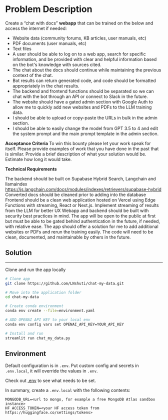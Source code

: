 # Problem Description
Create a “chat with docs” **webapp** that can be trained on the below and access the internet if needed:

* Website data (community forums, KB articles, user manuals, etc)
* PDF documents (user manuals, etc)
* Text files
* A user should be able to log on to a web app, search for specific information, and be provided with clear and helpful information based on the bot's knowledge with sources cited.
* The chat about the docs should continue while maintaining the previous context of the chat.
* Bot results can return generated code, and code should be formatted appropriately in the chat results.
* The backend and frontend functions should be separated so we can chat with the bot through an API or connect to Slack in the future.
* The website should have a gated admin section with Google Auth to allow me to quickly add new websites and PDFs to the LLM training data.
* I should be able to upload or copy-paste the URLs in bulk in the admin section.
* I should be able to easily change the model from GPT 3.5 to 4 and edit the system prompt and the main prompt template in the admin section.

**Acceptance Criteria** 
To win this bounty please let your work speak for itself.
Please provide examples of work that you have done in the past that is similar.
Provide a brief description of what your solution would be.
Estimate how long it would take.

**Technical Requirements** 

The backend should be built on Supabase Hybrid Search, Langchain and llamaindex
https://js.langchain.com/docs/modules/indexes/retrievers/supabase-hybrid
Converted docs should be cleaned prior to adding into the database
Frontend should be a clean web application hosted on Vercel using Edge Functions with streaming, React or Next.js.
Implement streaming of results from the LLM for better UX
Webapp and backend should be built with security best practices in mind.
The app will be open to the public at first but must be able to be gated behind authentication in the future, if needed, with relative ease.
The app should offer a solution for me to add additional websites or PDFs and rerun the training easily.
The code will need to be clean, documented, and maintainable by others in the future.


## Solution
-----------

Clone and run the app locally 

```bash 
# Clone app 
git clone https://github.com/LNshuti/chat-my-data.git

# Move into the application folder 
cd chat-my-data 

# Create conda environment 
conda env create --file=environment.yaml

# ADD OPENAI API KEY to your local env
conda env config vars set OPENAI_API_KEY=YOUR_API_KEY

# Install and run 
streamlit run chat_my_data.py
```

## Environment

Default configuration is in `.env`. Put custom config and secrets in `.env.local`, it will override the values in `.env`.

Check out [.env](./.env) to see what needs to be set.

In summary, create a `.env.local` with the following contents:

```
MONGODB_URL=<url to mongo, for example a free MongoDB Atlas sandbox instance>
HF_ACCESS_TOKEN=<your HF access token from https://huggingface.co/settings/tokens>
```